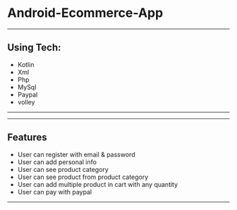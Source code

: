 # Android-Ecommerce-App
 ---
## Using Tech:

* Kotlin
* Xml
* Php
* MySql
* Paypal
* volley
---
---
## Features

*	User can register with email & password
*	User can add personal info 
*	User can see product category 
*	User can see product from product category
*	User can add multiple product in cart with any quantity
* User can pay with paypal


---

